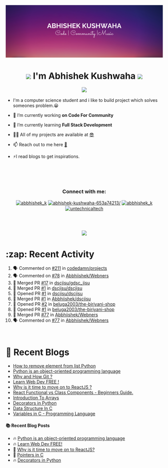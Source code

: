 <img src="./profileheader.png">

<h1 align="center"> <img src="https://c.tenor.com/HO7EBVsu04oAAAAi/pikachu-pokemon.gif" width="50"> I'm Abhishek Kushwaha <img src="https://cdn.discordapp.com/emojis/852778687958482944.gif?v=1" width="50"></h1>
<p align="center">
  <img src="https://readme-typing-svg.herokuapp.com?color=00FFFF&width=380&height=45&lines=UG+at+JIS+UNIVERSITY;GDSC+Lead+22;Discord+Bot+Developer;Full+Stack+Developer;Open-Source+Enthusiast;Nice+To+Meet+You+...;&center=true">
  </p>





- I'm a computer science student and i like to build project which solves someones problem.😀

- 🔭 I’m currently working **on Code For Community**

- 🌱 I’m currently learning **Full Stack Development**

- 👨‍💻 All of my projects are available at [😎](https://github.com/Abbhiishek)

- 📫 Reach out to me here **[📧](abhishekkushwaha1479@gmail.com)**

- ⚡I read blogs to get inspirations.

<br>
<br>
<br>

<h3  align="center">Connect with me:</h3>
<p  align="center">
<a href="https://twitter.com/abbhishek_k" target="blank"><img align="center" src="https://raw.githubusercontent.com/rahuldkjain/github-profile-readme-generator/master/src/images/icons/Social/twitter.svg" alt="abbhishek_k" height="30" width="40" /></a>
<a href="https://linkedin.com/in/abhishek-kushwaha-653a74213/" target="blank"><img align="center" src="https://raw.githubusercontent.com/rahuldkjain/github-profile-readme-generator/master/src/images/icons/Social/linked-in-alt.svg" alt="abhishek-kushwaha-653a74213/" height="30" width="40" /></a>
<a href="https://instagram.com/abbhishek_k" target="blank"><img align="center" src="https://raw.githubusercontent.com/rahuldkjain/github-profile-readme-generator/master/src/images/icons/Social/instagram.svg" alt="abbhishek_k" height="30" width="40" /></a>
<a href="https://www.youtube.com/c/UCDV_cwac9byivL5hvpU9mHQ" target="blank"><img align="center" src="https://raw.githubusercontent.com/rahuldkjain/github-profile-readme-generator/master/src/images/icons/Social/youtube.svg" alt="untechnicaltech" height="30" width="40" /></a>

</p>
<br>
<br>
<p align="center">

<img src="https://www.holopin.io/api/user/board?user=abbhiishek" >
<h1>:zap: Recent Activity</h1>

<!--START_SECTION:activity-->
1. 🗣 Commented on [#211](https://github.com/codedamn/projects/issues/211) in [codedamn/projects](https://github.com/codedamn/projects)
2. 🗣 Commented on [#78](https://github.com/Abbhiishek/Webners/issues/78) in [Abbhiishek/Webners](https://github.com/Abbhiishek/Webners)
3. 🎉 Merged PR [#17](https://github.com/dscjisu/gdsc_jisu/pull/17) in [dscjisu/gdsc_jisu](https://github.com/dscjisu/gdsc_jisu)
4. 🎉 Merged PR [#1](https://github.com/dscjisu/dscjisu/pull/1) in [dscjisu/dscjisu](https://github.com/dscjisu/dscjisu)
5. 💪 Opened PR [#1](https://github.com/dscjisu/dscjisu/pull/1) in [dscjisu/dscjisu](https://github.com/dscjisu/dscjisu)
6. 🎉 Merged PR [#1](https://github.com/Abbhiishek/dscjisu/pull/1) in [Abbhiishek/dscjisu](https://github.com/Abbhiishek/dscjisu)
7. 💪 Opened PR [#2](https://github.com/beluga2003/the-biriyani-shop/pull/2) in [beluga2003/the-biriyani-shop](https://github.com/beluga2003/the-biriyani-shop)
8. 💪 Opened PR [#1](https://github.com/beluga2003/the-biriyani-shop/pull/1) in [beluga2003/the-biriyani-shop](https://github.com/beluga2003/the-biriyani-shop)
9. 🎉 Merged PR [#77](https://github.com/Abbhiishek/Webners/pull/77) in [Abbhiishek/Webners](https://github.com/Abbhiishek/Webners)
10. 🗣 Commented on [#77](https://github.com/Abbhiishek/Webners/issues/77) in [Abbhiishek/Webners](https://github.com/Abbhiishek/Webners)
<!--END_SECTION:activity-->
</p>
<br>

<h1>📰 Recent Blogs</h1>

<!-- BLOG-POST-LIST:START -->
- [How to remove element from list Python](https://dev.to/abbhiishek/how-to-remove-element-from-list-python-22d6)
- [Python is an object-oriented programming language](https://dev.to/abbhiishek/python-an-object-oriented-programming-language-2ob8)
- [Why and How Git ?](https://dev.to/abbhiishek/why-and-how-git--25cl)
- [Learn Web Dev FREE !](https://dev.to/abbhiishek/learn-web-dev-free--2pl9)
- [Why is it time to move on to ReactJS ?](https://dev.to/abbhiishek/why-is-it-time-to-move-on-to-reactjs--4na1)
- [React Functional vs Class Components - Beginners Guide.](https://dev.to/abbhiishek/react-functional-vs-class-components-beginners-guide-4ca3)
- [Introduction To Arrays](https://dev.to/abbhiishek/introduction-to-arrays-4d59)
- [Decorators in Python](https://dev.to/abbhiishek/decorators-in-python-cm7)
- [Data Structure In C](https://dev.to/abbhiishek/data-structure-in-c-126l)
- [Variables in C - Programming Language](https://dev.to/abbhiishek/variables-in-c-programming-language-54m9)
<!-- BLOG-POST-LIST:END -->
  
  
#### :books: Recent Blog Posts

<!-- BLOGPOSTS:START -->
 - 🔥 [Python is an object-oriented programming language](https://abbhishek.hashnode.dev/python-is-an-object-oriented-programming-language)
 - 🔥 [Learn Web Dev FREE!](https://abbhishek.hashnode.dev/learn-web-dev-free)
 - 💫 [Why is it time to move on to ReactJS?](https://abbhishek.hashnode.dev/why-is-it-time-to-move-on-to-reactjs)
 - 🚀 [Pointers in C](https://abbhishek.hashnode.dev/pointers-in-c)
 - 🔥 [Decorators in Python](https://abbhishek.hashnode.dev/decorators-in-python)<!-- BLOGPOSTS:END -->
